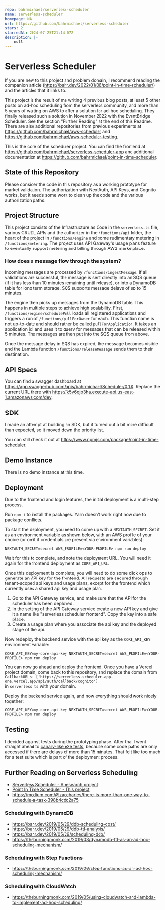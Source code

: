 ```yaml
---
repo: bahrmichael/serverless-scheduler
name: serverless-scheduler
homepage: NA
url: https://github.com/bahrmichael/serverless-scheduler
stars: 2
starredAt: 2024-07-25T21:14:07Z
description: |-
    null
---
```


# Serverless Scheduler

If you are new to this project and problem domain, I recommend reading the companion article (https://bahr.dev/2022/01/06/point-in-time-scheduler/)
and the articles that it links to.

This project is the result of me writing 4 previous blog posts, at least 5 other posts on ad-hoc scheduling from the serverless
community, and more than 5 years of waiting on AWS to offer a solution for ad-hoc scheduling. They finally released such a solution
in November 2022 with the EventBridge Scheduler. See the section "Further Reading" at the end of this Readme. There are also additional repositories from previous experiments at https://github.com/bahrmichael/aws-scheduler and https://github.com/bahrmichael/aws-scheduler-testing.

This is the core of the scheduler project. You can find the frontend at https://github.com/bahrmichael/serverless-scheduler-app
and additional documentation at https://github.com/bahrmichael/point-in-time-scheduler.

## State of this Repository

Please consider the code in this repository as a working prototype for market validation. The authorization with NextAuth, API Keys, and Cognito
works, but it needs some work to clean up the code and the various authorization paths.

## Project Structure

This project consists of the Infrastructure as Code in the `serverless.ts` file, various CRUDL APIs and the authorizer in the
`/functions/api` folder, the heart of the project in `/functions/engine` and some rudimentary metering in `/functions/metering`.
The project uses API Gateway's usage plans feature to eventually support metering and billing through AWS marketplace.

### How does a message flow through the system?

Incoming messages are processed by `/functions/ingestMessage`. If all validations are successful, the message is sent directly into
an SQS queue (if it has less than 10 minutes remaining until release), or into a DynamoDB table for long term storage. SQS supports
message delays of up to 15 minutes.

The engine then picks up messages from the DynamoDB table. This happens in multiple steps to achieve high scalability.
First, `/functions/engine/schedulePull` loads all registered applications and triggers a run of `/functions/pullForOwner` for each.
This function name is not up-to-date and should rather be called `pullForApplication`. It takes an application id, and uses it
to query for messages that can be released within 5 minutes. The messages are then put into the SQS queue from above.

Once the message delay in SQS has expired, the message becomes visible and the Lambda function `/functions/releaseMessage` sends
them to their destination.

## API Specs

You can find a swagger dashboard at https://app.swaggerhub.com/apis/bahrmichael/Scheduler/0.1.0. Replace the current URL there
with https://k5v6qjp3ha.execute-api.us-east-1.amazonaws.com/dev.

## SDK

I made an attempt at building an SDK, but it turned out a bit more difficult than expected, so it moved down the priority list.

You can still check it out at https://www.npmjs.com/package/point-in-time-scheduler.

## Demo Instance

There is no demo instance at this time.

## Deployment

Due to the frontend and login features, the initial deployment is a multi-step process.

Run `npm i` to install the packages. Yarn doesn't work right now due to package conflicts.

To start the deployment, you need to come up with a `NEXTAUTH_SECRET`. Set it as an environment variable as shown below,
with an AWS profile of your choice (or omit if credentials are present via environment variables):

```
NEXTAUTH_SECRET=secret AWS_PROFILE=<YOUR-PROFILE> npm run deploy
```

Wait for this to complete, and note the deployment URL. You will need it again for the frontend deployment as `CORE_API_URL`.

Once this deployment is complete, you will need to do some click ops to generate an API key for the frontend. All requests
are secured through tenant-scoped api keys and usage plans, except for the frontend which currently uses a shared api key and usage plan.

1. Go to the API Gateway service, and make sure that the API for the scheduler has been deployed.
2. In the setting of the API Gateway service create a new API key and give it a name like "serverless scheduler frontend". Copy the key into a safe place.
3. Create a usage plan where you associate the api key and the deployed stage of the api.

Now redeploy the backend service with the api key as the `CORE_API_KEY` environment variable:

```
CORE_API_KEY=my-core-api-key NEXTAUTH_SECRET=secret AWS_PROFILE=<YOUR-PROFILE> npm run deploy
```

You can now go ahead and deploy the frontend. Once you have a Vercel project domain, come back to this repository,
and replace the domain from `CallbackURLs: ['https://serverless-scheduler-app-one.vercel.app/api/auth/callback/cognito']`  
in `serverless.ts` with your domain.

Deploy the backend service again, and now everything should work nicely together:

```
CORE_API_KEY=my-core-api-key NEXTAUTH_SECRET=secret AWS_PROFILE=<YOUR-PROFILE> npm run deploy
```

## Testing

I decided against tests during the prototyping phase. After that I went straight ahead to [canary-like e2e tests](https://github.com/bahrmichael/point-in-time-scheduler-e2e-api), 
because some code paths are only accessed if there are delays of more than 15 minutes. That felt like too much for
a test suite which is part of the deployment process.

## Further Reading on Serverless Scheduling

- [Serverless Scheduler - A research project](https://bahr.dev/2019/10/11/serverless-scheduler/)
- [Point In Time Scheduler - This project](https://bahr.dev/2022/01/06/point-in-time-scheduler/)
- https://medium.com/@zaccharles/there-is-more-than-one-way-to-schedule-a-task-398b4cdc2a75

### Scheduling with DynamoDB

- https://bahr.dev/2019/05/29/ddb-scheduling-cost/
- https://bahr.dev/2019/05/29/ddb-ttl-analysis/
- https://bahr.dev/2019/05/29/scheduling-ddb/
- https://theburningmonk.com/2019/03/dynamodb-ttl-as-an-ad-hoc-scheduling-mechanism/

### Scheduling with Step Functions

- https://theburningmonk.com/2019/06/step-functions-as-an-ad-hoc-scheduling-mechanism/

### Scheduling with CloudWatch

- https://theburningmonk.com/2019/05/using-cloudwatch-and-lambda-to-implement-ad-hoc-scheduling/


